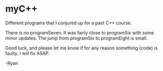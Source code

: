 # myC++
Different programs that I conjured up for a past C++ course. 

There is no programSeven. It was fairly close to programSix with some minor updates. The jump from programSix to programEight is small.


Good luck, and please let me know if for any reason something (code) is faulty. I will fix ASAP.

-Ryan
